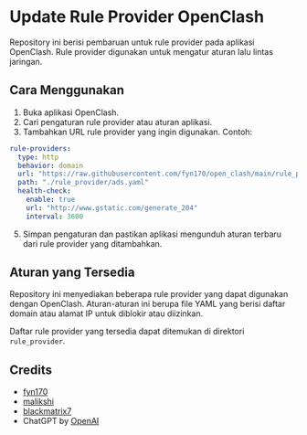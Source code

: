 # Update Rule Provider OpenClash

Repository ini berisi pembaruan untuk rule provider pada aplikasi OpenClash. Rule provider digunakan untuk mengatur aturan lalu lintas jaringan.

## Cara Menggunakan

1. Buka aplikasi OpenClash.
2. Cari pengaturan rule provider atau aturan aplikasi.
3. Tambahkan URL rule provider yang ingin digunakan. Contoh:
```yaml
rule-providers:
  type: http
  behavior: domain
  url: "https://raw.githubusercontent.com/fyn170/open_clash/main/rule_provider/ads.yaml"
  path: "./rule_provider/ads.yaml"
  health-check:
    enable: true
    url: "http://www.gstatic.com/generate_204"
    interval: 3600
```
5. Simpan pengaturan dan pastikan aplikasi mengunduh aturan terbaru dari rule provider yang ditambahkan.

## Aturan yang Tersedia

Repository ini menyediakan beberapa rule provider yang dapat digunakan dengan OpenClash. Aturan-aturan ini berupa file YAML yang berisi daftar domain atau alamat IP untuk diblokir atau diizinkan.

Daftar rule provider yang tersedia dapat ditemukan di direktori `rule_provider`.

## Credits
- [fyn170](https://github.com/fyn170/open_clash)
- [malikshi](https://github.com/malikshi/open_clash)
- [blackmatrix7](https://github.com/blackmatrix7/ios_rule_script)
- ChatGPT by [OpenAI](https://chat.openai.com)